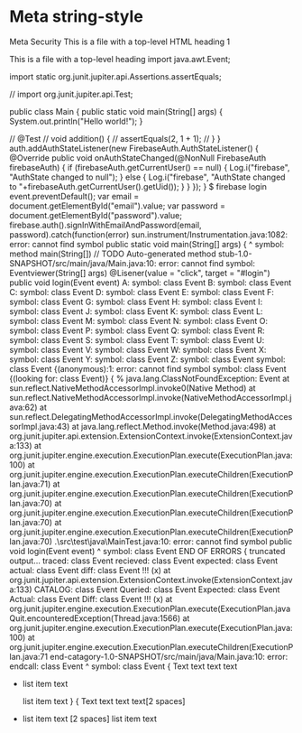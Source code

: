 # Meta string-style

Meta Security
This is a file with a top-level HTML heading 1

This is a file with a top-level heading
import java.awt.Event;

import static org.junit.jupiter.api.Assertions.assertEquals;

// import org.junit.jupiter.api.Test;

public class Main {
  public static void main(String[] args) {
    System.out.println("Hello world!");
  }

  // @Test
  // void addition() {
  //     assertEquals(2, 1 + 1);
  // }
}
auth.addAuthStateListener(new FirebaseAuth.AuthStateListener() {
    @Override
    public void onAuthStateChanged(@NonNull FirebaseAuth firebaseAuth) {
        if (firebaseAuth.getCurrentUser() == null) {
            Log.i("firebase", "AuthState changed to null");
        }
        else {
            Log.i("firebase", "AuthState changed to "+firebaseAuth.getCurrentUser().getUid());
        }
    }
});
}
$ firebase login
  event.preventDefault();
  var email = document.getElementById("email").value;
  var password = document.getElementById("password").value;
  firebase.auth().signInWithEmailAndPassword(email, password).catch(function(error)
    sun.instrument/Instrumentation.java:1082: error: cannot find symbol
    public static void main(String[] args) {
    ^
  symbol:   method main(String[])
                        // TODO Auto-generated method stub-1.0-SNAPSHOT/src/main/java/Main.java:10: error: cannot find symbol: Eventviewer(String[] args)
                        @Lisener(value = "click", target = "#login")
                        public void login(Event event)
    A:   symbol:   class Event
    B:   symbol:   class Event
    C:   symbol:   class Event
    D:   symbol:   class Event
    E:   symbol:   class Event
    F:   symbol:   class Event
    G:   symbol:   class Event
    H:   symbol:   class Event
    I:   symbol:   class Event
    J:   symbol:   class Event
    K:   symbol:   class Event
    L:   symbol:   class Event
    M:   symbol:   class Event
    N:   symbol:   class Event
    O:   symbol:   class Event
    P:   symbol:   class Event
    Q:   symbol:   class Event
    R:   symbol:   class Event
    S:   symbol:   class Event
    T:   symbol:   class Event
    U:   symbol:   class Event
    V:   symbol:   class Event
    W:   symbol:   class Event
    X:   symbol:   class Event
    Y:   symbol:   class Event
    Z:   symbol:   class Event
    symbol:   class Event
    {(anonymous):1: error: cannot find symbol
    symbol:   class Event
    {(looking for:   class Event)}
  {
    % java.lang.ClassNotFoundException: Event
        at sun.reflect.NativeMethodAccessorImpl.invoke0(Native Method)
        at sun.reflect.NativeMethodAccessorImpl.invoke(NativeMethodAccessorImpl.java:62)
        at sun.reflect.DelegatingMethodAccessorImpl.invoke(DelegatingMethodAccessorImpl.java:43)
        at java.lang.reflect.Method.invoke(Method.java:498)
        at org.junit.jupiter.api.extension.ExtensionContext.invoke(ExtensionContext.java:133)
        at org.junit.jupiter.engine.execution.ExecutionPlan.execute(ExecutionPlan.java:100)
        at org.junit.jupiter.engine.execution.ExecutionPlan.executeChildren(ExecutionPlan.java:71)
        at org.junit.jupiter.engine.execution.ExecutionPlan.executeChildren(ExecutionPlan.java:70)
        at org.junit.jupiter.engine.execution.ExecutionPlan.executeChildren(ExecutionPlan.java:70)
        at org.junit.jupiter.engine.execution.ExecutionPlan.executeChildren(ExecutionPlan.java:70)
      .\src\test\java\MainTest.java:10: error: cannot find symbol
        public void login(Event event)
        ^
  symbol:   class Event
      END OF ERRORS
      {
      truncated output...
        traced:   class Event
        recieved:   class Event
        expected:   class Event
        actual:   class Event
        diff:   class Event
        !!!
        (x)  at org.junit.jupiter.api.extension.ExtensionContext.invoke(ExtensionContext.java:133)
         CATALOG:   class Event
         Queried:   class Event
         Expected:   class Event
         Actual:   class Event
         Diff:   class Event
         !!!
         (x)  at org.junit.jupiter.engine.execution.ExecutionPlan.execute(ExecutionPlan.java
                                                                          Quit.encounteredException(Thread.java:1566)
                                                                          at org.junit.jupiter.engine.execution.ExecutionPlan.execute(ExecutionPlan.java:100)
                                                                          at org.junit.jupiter.engine.execution.ExecutionPlan.executeChildren(ExecutionPlan.java:71
                                                                                                                                              end-catagory-1.0-SNAPSHOT/src/main/java/Main.java:10: error:
                                                                                                                                              endcall:   class Event
                                                                                                                                              ^
  symbol:   class Event
{
Text text text
text

- list item text

  list item text
}
                                                                                                                                {
Text text text
text[2 spaces]
- list item text
  [2 spaces]
  list item text
